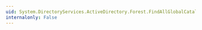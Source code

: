```yaml
---
uid: System.DirectoryServices.ActiveDirectory.Forest.FindAllGlobalCatalogs
internalonly: False
---
```

